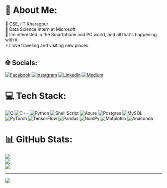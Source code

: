 # 💫 About Me:
🔭 CSE, IIT Kharagpur <br>🤝 Data Science Intern at Microsoft<br>🌱 I'm interested in the Smartphone and PC world, and all that's happening with it<br>⚡ I love traveling and visiting new places


## 🌐 Socials:
[![Facebook](https://img.shields.io/badge/Facebook-%231877F2.svg?logo=Facebook&logoColor=white)](https://facebook.com/neerajvenkatanaidu.boddeda) [![Instagram](https://img.shields.io/badge/Instagram-%23E4405F.svg?logo=Instagram&logoColor=white)](https://instagram.com/onmyearth23) [![LinkedIn](https://img.shields.io/badge/LinkedIn-%230077B5.svg?logo=linkedin&logoColor=white)](https://linkedin.com/in/neeraj-boddeda) [![Medium](https://img.shields.io/badge/Medium-12100E?logo=medium&logoColor=white)](https://medium.com/@ssneeraj23here) 

# 💻 Tech Stack:
![C](https://img.shields.io/badge/c-%2300599C.svg?style=for-the-badge&logo=c&logoColor=white) ![C++](https://img.shields.io/badge/c++-%2300599C.svg?style=for-the-badge&logo=c%2B%2B&logoColor=white) ![Python](https://img.shields.io/badge/python-3670A0?style=for-the-badge&logo=python&logoColor=ffdd54) ![Shell Script](https://img.shields.io/badge/shell_script-%23121011.svg?style=for-the-badge&logo=gnu-bash&logoColor=white) ![Azure](https://img.shields.io/badge/azure-%230072C6.svg?style=for-the-badge&logo=microsoftazure&logoColor=white) ![Postgres](https://img.shields.io/badge/postgres-%23316192.svg?style=for-the-badge&logo=postgresql&logoColor=white) ![MySQL](https://img.shields.io/badge/mysql-4479A1.svg?style=for-the-badge&logo=mysql&logoColor=white) ![PyTorch](https://img.shields.io/badge/PyTorch-%23EE4C2C.svg?style=for-the-badge&logo=PyTorch&logoColor=white) ![TensorFlow](https://img.shields.io/badge/TensorFlow-%23FF6F00.svg?style=for-the-badge&logo=TensorFlow&logoColor=white) ![Pandas](https://img.shields.io/badge/pandas-%23150458.svg?style=for-the-badge&logo=pandas&logoColor=white) ![NumPy](https://img.shields.io/badge/numpy-%23013243.svg?style=for-the-badge&logo=numpy&logoColor=white) ![Matplotlib](https://img.shields.io/badge/Matplotlib-%23ffffff.svg?style=for-the-badge&logo=Matplotlib&logoColor=black) ![Anaconda](https://img.shields.io/badge/Anaconda-%2344A833.svg?style=for-the-badge&logo=anaconda&logoColor=white)
# 📊 GitHub Stats:
![](https://github-readme-stats.vercel.app/api?username=ssneeraj23&theme=dark&hide_border=false&include_all_commits=true&count_private=false)<br/>
![](https://github-readme-streak-stats.herokuapp.com/?user=ssneeraj23&theme=dark&hide_border=false)<br/>
![](https://github-readme-stats.vercel.app/api/top-langs/?username=ssneeraj23&theme=dark&hide_border=false&include_all_commits=true&count_private=false&layout=compact)

---
[![](https://visitcount.itsvg.in/api?id=ssneeraj23&icon=0&color=0)](https://visitcount.itsvg.in)

<!-- Proudly created with GPRM ( https://gprm.itsvg.in ) -->
